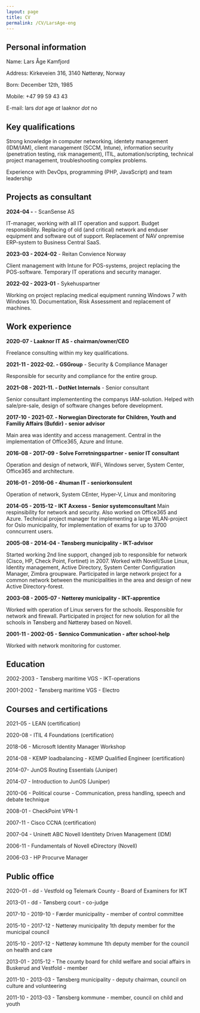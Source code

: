 ```yaml
---
layout: page
title: CV
permalink: /CV/LarsAge-eng
---
```



## Personal information
Name: Lars Åge Kamfjord

Address: Kirkeveien 316, 3140 Nøtterøy, Norway

Born: December 12th, 1985

Mobile: +47 99 59 43 43

E-mail: lars *dot* age *at* laaknor *dot* no


## Key qualifications
Strong knowledge in computer networking, identety management (IDM/IAM), client management (SCCM, Intune), information security (penetration testing, risk management), ITIL, automation/scripting, technical project management, troubleshooting complex problems.

Experience with DevOps, programming (PHP, JavaScript) and team leadership


## Projects as consultant

**2024-04 -** - ScanSense AS

IT-manager, working with all IT operation and support. Budget responsibility. Replacing of old (and critical) network and enduser equipment and software out of support. Replacement of NAV onpremise ERP-system to Business Central SaaS.

**2023-03 - 2024-02** - Reitan Convience Norway

Client management with Intune for POS-systems, project replacing the POS-software. Temporary IT operations and security manager.

**2022-02 - 2023-01** - Sykehuspartner

Working on project replacing medical equipment running Windows 7 with Windows 10. Documentation, Risk Assessment and replacement of machines.

## Work experience

**2020-07  - Laaknor IT AS - chairman/owner/CEO**

Freelance consulting within my key qualifications.

**2021-11 - 2022-02. - GSGroup** - Security & Compliance Manager

Responsible for security and compliance for the entire group.

**2021-08 - 2021-11. - DotNet Internals** - Senior consultant

Senior consultant implemententing the companys IAM-solution. Helped with sale/pre-sale, design of software changes before development.


**2017-10 - 2021-07. - Norwegian Directorate for Children, Youth and Familiy Affairs (Bufdir) - senior advisor**

Main area was identity and access management. Central in the implementation of Office365, Azure and Intune.

**2016-08 - 2017-09 - Solve Forretningspartner - senior IT consultant**

Operation and design of network, WiFi, Windows server, System Center, Office365 and architecture.

**2016-01 - 2016-06 - 4human IT - seniorkonsulent**

Operation of network, System CEnter, Hyper-V, Linux and monitoring

**2014-05 - 2015-12 - IKT Axxess - Senior systemconsultant**
Main respinsibility for network and security. Also worked on Office365 and Azure. Technical project manager for implementing a large WLAN-project for Oslo municipality, for implementation of exams for up to 3700 conncurrent users.

**2005-08 - 2014-04 - Tønsberg municipality - IKT-advisor**

Started working 2nd line support, changed job to responsible for network (Cisco, HP, Check Point, Fortinet) in 2007. Worked with Novell/Suse Linux, Identity management, Active Directory, System Center Configuration Manager, Zimbra groupware. Participated in large network project for a common network between the municipalities in the area and design of new Active Directory-forest.

**2003-08 - 2005-07 - Nøtterøy municipality - IKT-apprentice**

Worked with operation of Linux servers for the schools. Responsible for network and firewall. Participated in project for new solution for all the schools in Tønsberg and Nøtterøy based on Novell.

**2001-11 - 2002-05 - Sønnico Communication - after school-help**

Worked with network monitoring for customer.




## Education

2002-2003 - Tønsberg maritime VGS - IKT-operations

2001-2002 - Tønsberg maritime VGS - Electro

## Courses and certifications
2021-05 - LEAN (certification)

2020-08 - ITIL 4 Foundations (certification)

2018-06 - Microsoft Identity Manager Workshop

2014-08 - KEMP loadbalancing - KEMP Qualified Engineer (certification)

2014-07- JunOS Routing Essentials (Juniper)

2014-07 - Introduction to JunOS (Juniper)

2010-06 - Political course - Communication, press handling, speech and debate technique

2008-01 - CheckPoint VPN-1

2007-11 - Cisco CCNA (certification)

2007-04 - Uninett ABC Novell Identitety Driven Management (IDM)

2006-11 - Fundamentals of Novell eDirectory (Novell)

2006-03 - HP Procurve Manager


## Public office

2020-01 - dd - Vestfold og Telemark County - Board of Examiners for IKT

2013-01 - dd - Tønsberg court - co-judge

2017-10 - 2019-10 - Færder municipality - member of control committee

2015-10 - 2017-12 - Nøtterøy municipality 1th deputy member for the municipal council

2015-10 - 2017-12 - Nøtterøy kommune 1th deputy member for the council on health and care

2013-01 - 2015-12 - The county board for child welfare and social affairs in Buskerud and Vestfold - member

2011-10 - 2013-03 - Tønsberg municipality - deputy chairman, council on culture and volunteering

2011-10 - 2013-03 - Tønsberg kommune - member, council on child and youth



